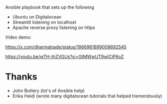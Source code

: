 
Ansible playbook that sets up the following

 - Ubuntu on Digitalocean
 - Streamlit listening on localhost
 - Apache reverse proxy listening on https

Video demo:

https://x.com/dharmatrade/status/1866961899008692545

https://youtu.be/wTH-thZVGUs?si=GtMWwUT9wICiP6oZ

# Thanks

 - John Buttery (lot's of Ansible help)
 - Erika Heidi (wrote many digitalocean tutorials that helped tremendously)
